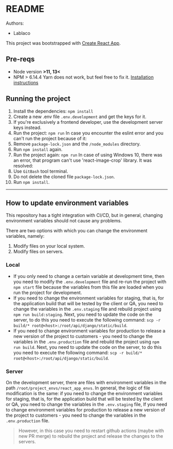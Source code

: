 # README

Authors:

- Lablaco

This project was bootstrapped with [Create React App](https://github.com/facebook/create-react-app).

## Pre-reqs

- Node version **>11, 13<**
- NPM > 6.14.4
  Yarn does not work, but feel free to fix it.
  [Installation instructions](https://docs.npmjs.com/downloading-and-installing-node-js-and-npm)

## Running the project

1. Install the dependencies: `npm install`
2. Create a new .env file `.env.development` and get the keys for it.
3. If you're exclusively a frontend developer, use the development server keys instead.
4. Run the project: `npm run`
   In case you encounter the eslint error and you can't run the project because of it:
5. Remove `package-lock.json` and the `/node_modules` directory.
6. Run `npm install` again.
7. Run the project again: `npm run`
   In case of using Windows 10, there was an error, that program can't use 'react-image-crop' library. It was resolved:
8. Use `GitBash` tool terminal.
9. Do not delete the cloned file `package-lock.json`.
10. Run `npm install`.

<hr />

## How to update environment variables

This repository has a tight integration with CI/CD, but in general, changing environment variables should not cause any problems.

There are two options with which you can change the environment variables, namely:

1. Modify files on your local system.
2. Modify files on servers.

### Local

- If you only need to change a certain variable at development time, then you need to modify the `.env.development` file and re-run the project with `npm start` file because the variables from this file are loaded when you run the project for development.
- If you need to change the environment variables for staging, that is, for the application build that will be tested by the client or QA, you need to change the variables in the `.env.staging` file and rebuild project using `npm run build:staging`. Next, you need to update the code on the server, to do this you need to execute the following command: `scp -r build/* root@<host>:/root/api/django/static/build`.
- If you need to change environment variables for production to release a new version of the project to customers - you need to change the variables in the `.env.production` file and rebuild the project using `npm run build`. Next, you need to update the code on the server, to do this you need to execute the following command: `scp -r build/* root@<host>:/root/api/django/static/build`.

### Server

On the development server, there are files with environment variables in the path `/root/project_envs/react_app_envs`. In general, the logic of file modification is the same: if you need to change the environment variables for staging, that is, for the application build that will be tested by the client or QA, you need to change the variables in the `.env.staging` file, If you need to change environment variables for production to release a new version of the project to customers - you need to change the variables in the `.env.production` file.

> However, in this case you need to restart github actions (maybe with new PR merge) to rebuild the project and release the changes to the servers.
